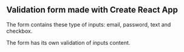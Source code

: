 ## Validation form made with Create React App
The form contains these type of inputs: email, password, text and checkbox.

The form has its own validation of inputs content.
